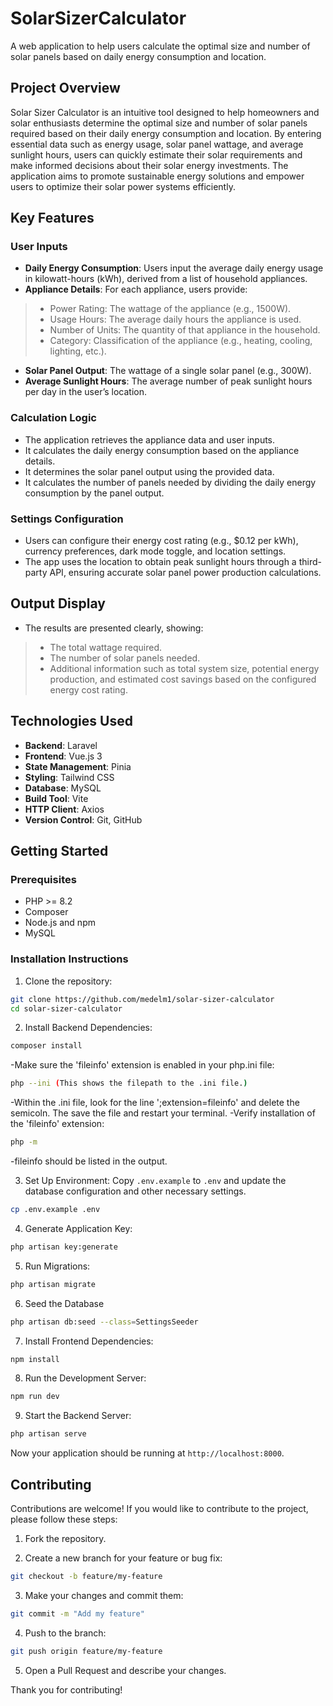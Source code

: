 # SolarSizerCalculator

A web application to help users calculate the optimal size and number of solar panels based on daily energy consumption and location.

## Project Overview

Solar Sizer Calculator is an intuitive tool designed to help homeowners and solar enthusiasts determine the optimal size and number of solar panels required based on their daily energy consumption and location. By entering essential data such as energy usage, solar panel wattage, and average sunlight hours, users can quickly estimate their solar requirements and make informed decisions about their solar energy investments. The application aims to promote sustainable energy solutions and empower users to optimize their solar power systems efficiently.

## Key Features

### User Inputs

- __Daily Energy Consumption__: Users input the average daily energy usage in kilowatt-hours (kWh), derived from a list of household appliances.
- __Appliance Details__: For each appliance, users provide:
> - Power Rating: The wattage of the appliance (e.g., 1500W).
> - Usage Hours: The average daily hours the appliance is used.
> - Number of Units: The quantity of that appliance in the household.
> - Category: Classification of the appliance (e.g., heating, cooling, lighting, etc.).
- __Solar Panel Output__: The wattage of a single solar panel (e.g., 300W).
- __Average Sunlight Hours__: The average number of peak sunlight hours per day in the user’s location.

### Calculation Logic

- The application retrieves the appliance data and user inputs.
- It calculates the daily energy consumption based on the appliance details.
- It determines the solar panel output using the provided data.
- It calculates the number of panels needed by dividing the daily energy consumption by the panel output.

### Settings Configuration

- Users can configure their energy cost rating (e.g., $0.12 per kWh), currency preferences, dark mode toggle, and location settings.
- The app uses the location to obtain peak sunlight hours through a third-party API, ensuring accurate solar panel power production calculations.

## Output Display

- The results are presented clearly, showing:
> - The total wattage required.
> - The number of solar panels needed.
> - Additional information such as total system size, potential energy production, and estimated cost savings based on the configured energy cost rating.

## Technologies Used

- __Backend__: Laravel
- __Frontend__: Vue.js 3
- __State Management__: Pinia
- __Styling__: Tailwind CSS
- __Database__: MySQL
- __Build Tool__: Vite
- __HTTP Client__: Axios
- __Version Control__: Git, GitHub

## Getting Started

### Prerequisites

- PHP >= 8.2
- Composer
- Node.js and npm
- MySQL

### Installation Instructions

1. Clone the repository:
```bash
git clone https://github.com/medelm1/solar-sizer-calculator
cd solar-sizer-calculator
```

2. Install Backend Dependencies:
```bash
composer install 
```


-Make sure the 'fileinfo' extension is enabled in your php.ini file: 
```bash
php --ini (This shows the filepath to the .ini file.)
```
-Within the .ini file, look for the line ';extension=fileinfo' and delete the semicoln. The save the file and restart your terminal.
-Verify installation of the 'fileinfo' extension:
```bash
php -m
```
-fileinfo should be listed in the output.

3. Set Up Environment:
Copy `.env.example` to `.env` and update the database configuration and other necessary settings.
```bash
cp .env.example .env
```

4. Generate Application Key:
```bash
php artisan key:generate
```

5. Run Migrations:
```bash
php artisan migrate
```

6. Seed the Database
```bash
php artisan db:seed --class=SettingsSeeder
```

7. Install Frontend Dependencies:
```bash
npm install
```

8. Run the Development Server:
```bash
npm run dev
```

9. Start the Backend Server:
```bash
php artisan serve
```

Now your application should be running at `http://localhost:8000`.

## Contributing

Contributions are welcome! If you would like to contribute to the project, please follow these steps:

1. Fork the repository.

2. Create a new branch for your feature or bug fix:
```bash
git checkout -b feature/my-feature
```
3. Make your changes and commit them:
```bash
git commit -m "Add my feature"
```
4. Push to the branch:
```bash
git push origin feature/my-feature
```
5. Open a Pull Request and describe your changes.

Thank you for contributing!
